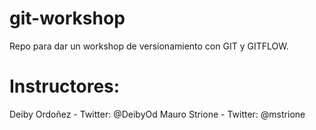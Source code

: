 # git-workshop
Repo para dar un workshop de versionamiento con GIT y GITFLOW. 


# Instructores:
Deiby Ordoñez - Twitter: @DeibyOd
Mauro Strione - Twitter: @mstrione 
